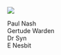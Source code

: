 <a href="https://dev.visual-essays.app"><img src="https://dev-visual-essays.netlify.app/images/ve-button.png"></a>
<param ve-config title="Dymchurch" author="Michelle Crowther" layout="vtl" banner="/images/banners/19c.jpg">

<param ve-entity eid="Q179224" aliases="Dover">

Paul Nash   
Gertude Warden   
Dr Syn   
E Nesbit   
<param ve-image url="https://upload.wikimedia.org/wikipedia/commons/c/c1/Paul_Nash_Artist_Noel_Coward_ActorPlaywright_Edith_Nesbit_Author_Stayed_here_%28Dymchurch_Heritage_Trail_plaque%29.jpg" label="Dymchurch Heritage Trail" attribution="Spudgun67, via Wikimedia Commons" license="CC BY-SA 4.0"> 
